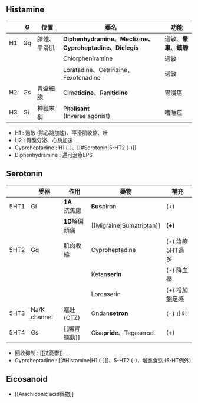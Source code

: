 ## Histamine
|    | G  | 位置         | 藥名                                  | 功能             |
|----|----|--------------|---------------------------------------|------------------|
| H1 | Gq | 腺體、平滑肌 | **Diphenhydramine、Meclizine、Cyproheptadine、Diclegis**| 過敏、**暈車、鎮靜** |
|    |    |              | Chlorpheniramine                      | 過敏             |
|    |    |              | Loratadine、Cetririzine、Fexofenadine | 過敏             |
| H2 | Gs | 胃壁細胞     | Cime**tidine**、Rani**tidine**                | 胃潰瘍           |
| H3 | Gi | 神經末梢     | Pito**lisant** <br>(Inverse agonist)                | 嗜睡症           |
- H1 : 過敏 (除心跳加速)、平滑肌收縮、吐
- H2 : 胃酸分泌、心跳加速
- Cyproheptadine : H1 (-)、[[#Serotonin|5-HT2 (-)]]
- Diphenhydramine : 還可治療EPS
## Serotonin
|      | 受器         | 作用       | 藥物           | 補充            |
|------|--------------|------------|----------------|-----------------|
| 5HT1 | Gi           | **1A**<br>抗焦慮   | **Bus**piron       | (+)             |
|      |              | **1D**解偏頭痛 | [[Migraine\|Sumatriptan]]    | **(+)**             |
| 5HT2 | Gq           | 肌肉收縮   | Cyproheptadine | (-) 治療5HT過多 |
|      |              |           | Ketan**serin**      | (-) 降血壓      |
|      |              |           | Lorcaserin      | (+) 增加飽足感  |
| 5HT3 | Na/K channel | 嘔吐(CTZ)  | Ondan**setron**    | (-) 止吐        |
| 5HT4 | Gs           | [[腸胃蠕動]]   | Cisa**pride**、Tegaserod      | (+)             |
- 回收抑制 : [[抗憂鬱]]
- Cyproheptadine : [[#Histamine|H1 (-)]]、5-HT2 (-)，增進食慾 (5-HT例外)
## Eicosanoid
- [[Arachidonic acid藥物]]
